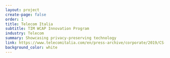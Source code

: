 ```yaml
---
layout: project
create-page: false
order: 1
title: Telecom Italia
subtitle: TIM WCAP Innovation Program
industry: Telecom
summary: Showcasing privacy-preserving technology
link: https://www.telecomitalia.com/en/press-archive/corporate/2019/CS-TIM-WCAP-MWC.html
background_color: white
---
```

